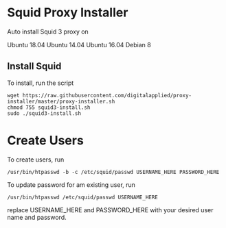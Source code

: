 # Squid Proxy Installer

Auto install Squid 3 proxy on

Ubuntu 18.04
Ubuntu 14.04
Ubuntu 16.04
Debian 8 

## Install Squid

To install, run the script

```
wget https://raw.githubusercontent.com/digitalapplied/proxy-installer/master/proxy-installer.sh
chmod 755 squid3-install.sh
sudo ./squid3-install.sh
```

# Create Users

To create users, run

```
/usr/bin/htpasswd -b -c /etc/squid/passwd USERNAME_HERE PASSWORD_HERE
```

To update password for am existing user, run

```
/usr/bin/htpasswd /etc/squid/passwd USERNAME_HERE
```


replace USERNAME_HERE and PASSWORD_HERE with your desired user name and password.
